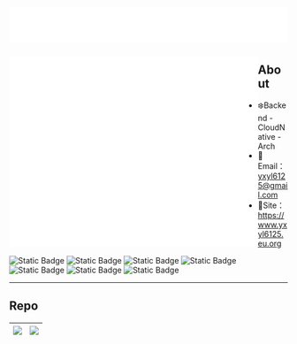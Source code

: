 <h1 align="center"> <a href="https://yxyl6125.eu.org/"> <img src="./title.svg"> </a> </h1>

<img align="left" src="github-metrics.svg" alt="Metrics" width="450">

## About

- :snowflake:Backend - CloudNative - Arch
- :email:Email：yxyl6125@gmail.com
- :office:Site：https://www.yxyl6125.eu.org



![Static Badge](https://img.shields.io/badge/Kotlin-black?style=for-the-badge&logo=Kotlin)
![Static Badge](https://img.shields.io/badge/Java-black?style=for-the-badge&logo=openjdk)
![Static Badge](https://img.shields.io/badge/Arch-black?style=for-the-badge&logo=ArchLInux)
![Static Badge](https://img.shields.io/badge/Spring-black?style=for-the-badge&logo=Spring)
![Static Badge](https://img.shields.io/badge/kubernetes-black?style=for-the-badge&logo=kubernetes)
![Static Badge](https://img.shields.io/badge/Quarkus-black?style=for-the-badge&logo=Quarkus)
![Static Badge](https://img.shields.io/badge/VSCODE-black?style=for-the-badge&logo=visual-studio-code)







---


## Repo
| <a href="https://github.com/YxYL6125/shenyu"><img align="center" src="https://github-readme-stats.vercel.app/api/pin/?username=YxYL6125&repo=shenyu&theme=buefy&hide_border=true" /></a> | <a href="https://github.com/YxYL6125/kotlin-vertx-example"><img align="center" src="https://github-readme-stats.vercel.app/api/pin/?username=YxYL6125&repo=kotlin-vertx-example&theme=buefy&hide_border=true" /></a> |
| ------------------------------------------------------------ | ------------------------------------------------------------ |

